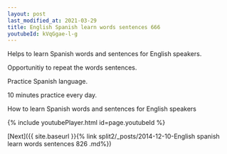 ```yaml
---
layout: post
last_modified_at: 2021-03-29
title: English Spanish learn words sentences 666 
youtubeId: kVqGgae-l-g
---
```

 
 
Helps to learn Spanish words and sentences for English speakers.

Opportunitiy to repeat the words sentences. 

Practice Spanish language. 
 
10 minutes practice every day. 
 
How to learn Spanish words and sentences for English speakers 
 
{% include youtubePlayer.html id=page.youtubeId %}
 
 
[Next]({{ site.baseurl }}{% link  split2/_posts/2014-12-10-English spanish learn words sentences 826 .md%})
 
